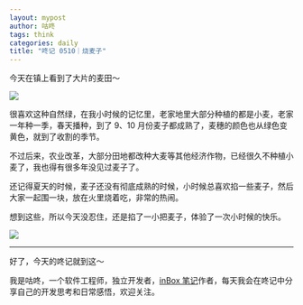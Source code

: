 ```yaml
---
layout: mypost
author: 咕咚
tags: think
categories: daily
title: "咚记 0510｜烧麦子"
---
```


今天在镇上看到了大片的麦田～

![](https://cdn.jsdelivr.net/gh/maoruibin/assets@master/2025/05/10/20250510235801563.jpg)


很喜欢这种自然绿，在我小时候的记忆里，老家地里大部分种植的都是小麦，老家一年种一季，春天播种，到了 9、10 月份麦子都成熟了，麦穗的颜色也从绿色变黄色，就到了收割的季节。

不过后来，农业改革，大部分田地都改种大麦等其他经济作物，已经很久不种植小麦了，我也得有很多年没见过麦子了。

还记得夏天的时候，麦子还没有彻底成熟的时候，小时候总喜欢掐一些麦子，然后大家一起围一块，放在火里烧着吃，非常的热闹。

想到这些，所以今天没忍住，还是掐了一小把麦子，体验了一次小时候的快乐。

![](https://cdn.jsdelivr.net/gh/maoruibin/assets@master/2025/05/10/20250510235801548.jpg)




---

好了，今天的咚记就到这～

我是咕咚，一个软件工程师，独立开发者，[inBox 笔记](https://mp.weixin.qq.com/s/l-EZl5MsXh-Y4uTbPAy80Q)作者，每天我会在咚记中分享自己的开发思考和日常感悟，欢迎关注。

